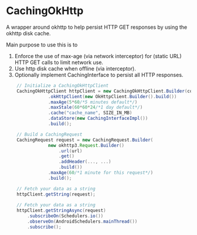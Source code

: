 # CachingOkHttp
A wrapper around okhttp to help persist HTTP GET responses by using the okhttp disk cache.

Main purpose to use this is to 
1) Enforce the use of max-age (via network interceptor) for (static URL) HTTP GET calls to limit network use.
2) Use http disk cache when offline (via interceptor).
3) Optionally implement CachingInterface to persist all HTTP responses.

```groovy
    // Initialize a CachingOkHttpClient
    CachingOkHttpClient httpClient = new CachingOkHttpClient.Builder(context/*to check network availability*/)
                .okHttpClient(new OkHttpClient.Builder().build())
                .maxAge(5*60/*5 minutes default*/)
                .maxStale(60*60*24/*1 day default*/)
                .cache("cache_name", SIZE_IN_MB)
                .dataStore(new CachingInterfaceImpl())
                .build();
```

```groovy
    // Build a CachingRequest
    CachingRequest request = new CachingRequest.Builder(
                new okhttp3.Request.Builder()
                    .url(url)
                    .get()
                    .addHeader(..., ...)
                    .build())
                .maxAge(60/*1 minute for this request*/)
                .build();
```

```groovy
    // Fetch your data as a string
    httpClient.getString(request);
    
    // Fetch your data as a string
    httpClient.getStringAsync(request)
        .subscribeOn(Schedulers.io())
        .observeOn(AndroidSchedulers.mainThread())
        .subscribe();
```
